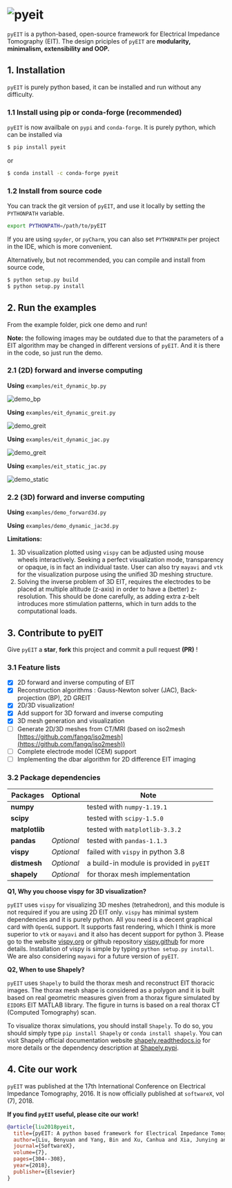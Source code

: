 # ![pyeit](https://raw.githubusercontent.com/liubenyuan/pyEIT/master/doc/images/logo.png)

`pyEIT` is a python-based, open-source framework for Electrical Impedance Tomography (EIT). The design priciples of `pyEIT` are **modularity, minimalism, extensibility and OOP.**

## 1. Installation

`pyEIT` is purely python based, it can be installed and run without any difficulty.

### 1.1 Install using pip or conda-forge (recommended)

`pyEIT` is now availbale on `pypi` and `conda-forge`. It is purely python, which can be installed via
```bash
$ pip install pyeit
```
or
```bash
$ conda install -c conda-forge pyeit
```

### 1.2 Install from source code

You can track the git version of `pyEIT`, and use it locally by setting the `PYTHONPATH` variable.

```bash
export PYTHONPATH=/path/to/pyEIT
```

If you are using `spyder`, or `pyCharm`, you can also set `PYTHONPATH` per project in the IDE, which is more convenient.

Alternatively, but not recommended, you can compile and install from source code,
```bash
$ python setup.py build
$ python setup.py install
```

## 2. Run the examples

From the example folder, pick one demo and run!

**Note:** the following images may be outdated due to that the parameters of a EIT algorithm may be changed in different versions of `pyEIT`. And it is there in the code, so just run the demo.

### 2.1 (2D) forward and inverse computing

**Using** `examples/eit_dynamic_bp.py`

![demo_bp](https://raw.githubusercontent.com/liubenyuan/pyEIT/master/doc/images/demo_bp.png)

**Using** `examples/eit_dynamic_greit.py`

![demo_greit](https://raw.githubusercontent.com/liubenyuan/pyEIT/master/doc/images/demo_greit.png)

**Using** `examples/eit_dynamic_jac.py`

![demo_greit](https://raw.githubusercontent.com/liubenyuan/pyEIT/master/doc/images/demo_jac.png)

**Using** `examples/eit_static_jac.py`

![demo_static](https://raw.githubusercontent.com/liubenyuan/pyEIT/master/doc/images/demo_static.png)

### 2.2 (3D) forward and inverse computing

**Using** `examples/demo_forward3d.py`

**Using** `examples/demo_dynamic_jac3d.py`

**Limitations:**

  1. 3D visualization plotted using `vispy` can be adjusted using mouse wheels interactively. Seeking a perfect visualization mode, transparency or opaque, is in fact an individual taste. User can also try `mayavi` and `vtk` for the visualization purpose using the unified 3D meshing structure.
  2. Solving the inverse problem of 3D EIT, requires the electrodes to be placed at multiple altitude (z-axis) in order to have a (better) z-resolution. This should be done carefully, as adding extra z-belt introduces more stimulation patterns, which in turn adds to the computational loads.

## 3. Contribute to pyEIT

Give `pyEIT` a **star**, **fork** this project and commit a pull request **(PR)** !

### 3.1 Feature lists

 - [x] 2D forward and inverse computing of EIT
 - [x] Reconstruction algorithms : Gauss-Newton solver (JAC), Back-projection (BP), 2D GREIT
 - [x] 2D/3D visualization!
 - [x] Add support for 3D forward and inverse computing
 - [x] 3D mesh generation and visualization
 - [ ] Generate 2D/3D meshes from CT/MRI (based on iso2mesh [https://github.com/fangq/iso2mesh](https://github.com/fangq/iso2mesh))
 - [ ] Complete electrode model (CEM) support
 - [ ] Implementing the dbar algorithm for 2D difference EIT imaging

### 3.2 Package dependencies

| Packages       | Optional   | Note                                     |
| -------------- | ---------- | ---------------------------------------- |
| **numpy**      |            | tested with `numpy-1.19.1`               |
| **scipy**      |            | tested with `scipy-1.5.0`                |
| **matplotlib** |            | tested with `matplotlib-3.3.2`           |
| **pandas**     | *Optional* | tested with `pandas-1.1.3`               |
| **vispy**      | *Optional* | failed with `vispy` in python 3.8        |
| **distmesh**   | *Optional* | a build-in module is provided in `pyEIT` |
| **shapely**    | *Optional* | for thorax mesh implementation           |

**Q1, Why you choose vispy for 3D visualization?**

`pyEIT` uses `vispy` for visualizing 3D meshes (tetrahedron), and this module is not required if you are using 2D EIT only. `vispy` has minimal system dependencies and it is purely python. All you need is a decent graphical card with `OpenGL` support. It supports fast rendering, which I think is more superior to `vtk` or `mayavi` and it also has decent support for python 3. Please go to the website [vispy.org](http://vispy.org/) or github repository [vispy.github](https://github.com/vispy/vispy) for more details. Installation of vispy is simple by typing `python setup.py install`. We are also considering `mayavi` for a future version of `pyEIT`.

**Q2, When to use Shapely?**

`pyEIT` uses `Shapely` to build the thorax mesh and reconstruct EIT thoracic images. The thorax mesh shape is considered as a polygon and it is built based on real geometric measures given from a thorax figure simulated by `EIDORS` EIT MATLAB library. The figure in turns is based on a real thorax CT (Computed Tomography) scan.

To visualize thorax simulations, you should install `Shapely`. To do so, you should simply type `pip install Shapely` or `conda install shapely`. You can visit Shapely official documentation website [shapely.readthedocs.io](https://shapely.readthedocs.io/en/stable/index.html#) for more details or the dependency description at [Shapely.pypi](https://pypi.org/project/Shapely/).

## 4. Cite our work

`pyEIT` was published at the 17th International Conference on Electrical Impedance Tomography, 2016. It is now officially published at `softwareX`, vol (7), 2018.

**If you find `pyEIT` useful, please cite our work!**

```bibtex
@article{liu2018pyeit,
  title={pyEIT: A python based framework for Electrical Impedance Tomography},
  author={Liu, Benyuan and Yang, Bin and Xu, Canhua and Xia, Junying and Dai, Meng and Ji, Zhenyu and You, Fusheng and Dong, Xiuzhen and Shi, Xuetao and Fu, Feng},
  journal={SoftwareX},
  volume={7},
  pages={304--308},
  year={2018},
  publisher={Elsevier}
}
```
